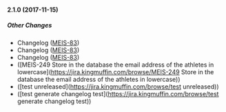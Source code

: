 #### 2.1.0 (2017-11-15)

##### Other Changes

*  Changelog
 ([MEIS-83](https://jira.kingmuffin.com/browse/MEIS-83))
*  Changelog
 ([MEIS-83](https://jira.kingmuffin.com/browse/MEIS-83))
*  Changelog
 ([MEIS-83](https://jira.kingmuffin.com/browse/MEIS-83))
*  ([MEIS-249  Store in the database the email address of the athletes in lowercase](https://jira.kingmuffin.com/browse/MEIS-249  Store in the database the email address of the athletes in lowercase))
*  ([test unreleased](https://jira.kingmuffin.com/browse/test unreleased))
*  ([test generate changelog test](https://jira.kingmuffin.com/browse/test generate changelog test))

